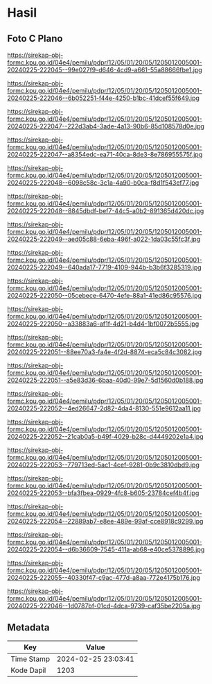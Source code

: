 # Hasil

## Foto C Plano

https://sirekap-obj-formc.kpu.go.id/04e4/pemilu/pdpr/12/05/01/20/05/1205012005001-20240225-222045--99e027f9-d646-4cd9-a661-55a88666fbe1.jpg

https://sirekap-obj-formc.kpu.go.id/04e4/pemilu/pdpr/12/05/01/20/05/1205012005001-20240225-222046--6b052251-f44e-4250-b1bc-41dcef55f649.jpg

https://sirekap-obj-formc.kpu.go.id/04e4/pemilu/pdpr/12/05/01/20/05/1205012005001-20240225-222047--222d3ab4-3ade-4a13-90b6-85d108578d0e.jpg

https://sirekap-obj-formc.kpu.go.id/04e4/pemilu/pdpr/12/05/01/20/05/1205012005001-20240225-222047--a8354edc-ea71-40ca-8de3-8e786955575f.jpg

https://sirekap-obj-formc.kpu.go.id/04e4/pemilu/pdpr/12/05/01/20/05/1205012005001-20240225-222048--6098c58c-3c1a-4a90-b0ca-f8d1f543ef77.jpg

https://sirekap-obj-formc.kpu.go.id/04e4/pemilu/pdpr/12/05/01/20/05/1205012005001-20240225-222048--8845dbdf-bef7-44c5-a0b2-891365d420dc.jpg

https://sirekap-obj-formc.kpu.go.id/04e4/pemilu/pdpr/12/05/01/20/05/1205012005001-20240225-222049--aed05c88-6eba-496f-a022-1da03c55fc3f.jpg

https://sirekap-obj-formc.kpu.go.id/04e4/pemilu/pdpr/12/05/01/20/05/1205012005001-20240225-222049--640ada17-7719-4109-944b-b3b6f3285319.jpg

https://sirekap-obj-formc.kpu.go.id/04e4/pemilu/pdpr/12/05/01/20/05/1205012005001-20240225-222050--05cebece-6470-4efe-88a1-41ed86c95576.jpg

https://sirekap-obj-formc.kpu.go.id/04e4/pemilu/pdpr/12/05/01/20/05/1205012005001-20240225-222050--a33883a6-af1f-4d21-b4d4-1bf0072b5555.jpg

https://sirekap-obj-formc.kpu.go.id/04e4/pemilu/pdpr/12/05/01/20/05/1205012005001-20240225-222051--88ee70a3-fa4e-4f2d-8874-eca5c84c3082.jpg

https://sirekap-obj-formc.kpu.go.id/04e4/pemilu/pdpr/12/05/01/20/05/1205012005001-20240225-222051--a5e83d36-6baa-40d0-99e7-5d1560d0b188.jpg

https://sirekap-obj-formc.kpu.go.id/04e4/pemilu/pdpr/12/05/01/20/05/1205012005001-20240225-222052--4ed26647-2d82-4da4-8130-551e9612aa11.jpg

https://sirekap-obj-formc.kpu.go.id/04e4/pemilu/pdpr/12/05/01/20/05/1205012005001-20240225-222052--21cab0a5-b49f-4029-b28c-d4449202e1a4.jpg

https://sirekap-obj-formc.kpu.go.id/04e4/pemilu/pdpr/12/05/01/20/05/1205012005001-20240225-222053--779713ed-5ac1-4cef-9281-0b9c3810dbd9.jpg

https://sirekap-obj-formc.kpu.go.id/04e4/pemilu/pdpr/12/05/01/20/05/1205012005001-20240225-222053--bfa3fbea-0929-4fc8-b605-23784cef4b4f.jpg

https://sirekap-obj-formc.kpu.go.id/04e4/pemilu/pdpr/12/05/01/20/05/1205012005001-20240225-222054--22889ab7-e8ee-489e-99af-cce8918c9299.jpg

https://sirekap-obj-formc.kpu.go.id/04e4/pemilu/pdpr/12/05/01/20/05/1205012005001-20240225-222054--d6b36609-7545-411a-ab68-e40ce5378896.jpg

https://sirekap-obj-formc.kpu.go.id/04e4/pemilu/pdpr/12/05/01/20/05/1205012005001-20240225-222055--40330f47-c9ac-477d-a8aa-772e4175b176.jpg

https://sirekap-obj-formc.kpu.go.id/04e4/pemilu/pdpr/12/05/01/20/05/1205012005001-20240225-222046--1d0787bf-01cd-4dca-9739-caf35be2205a.jpg


## Metadata

| Key        | Value               |
| ---------- | ------------------- |
| Time Stamp | 2024-02-25 23:03:41 |
| Kode Dapil | 1203                |



